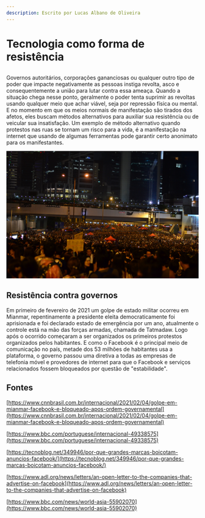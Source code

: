 ```yaml
---
description: Escrito por Lucas Albano de Oliveira
---
```


# Tecnologia como forma de resistência

## 

Governos autoritários, corporações gananciosas ou qualquer outro tipo de poder que impacte negativamente as pessoas instiga revolta, asco e consequentemente a união para lutar contra essa ameaça. Quando a situação chega nesse ponto, geralmente o poder tenta suprimir as revoltas usando qualquer meio que achar viável, seja por repressão física ou mental. E no momento em que os meios normais de manifestação são tirados dos afetos, eles buscam métodos alternativos para auxiliar sua resistência ou de veicular sua insatisfação. Um exemplo de método alternativo quando protestos nas ruas se tornam um risco para a vida, é a manifestação na internet que usando de algumas ferramentas pode garantir certo anonimato para os manifestantes. 

![](../.gitbook/assets/erin-song-5cx7nb8hpso-unsplash.jpg)

## Resistência contra governos

Em primeiro de fevereiro de 2021 um golpe de estado militar ocorreu em Mianmar, repentinamente a presidente eleita democraticamente foi aprisionada e foi declarado estado de emergência por um ano, atualmente o controle está na mão das forças armadas, chamada de Tatmadaw. Logo após o ocorrido começaram a ser organizados os primeiros protestos organizados pelos habitantes. E como o Facebook é o principal meio de comunicação no país, metade dos 53 milhões de habitantes usa a plataforma, o governo passou uma diretiva a todas as empresas de telefonia móvel e provedores de internet para que o Facebook e serviços relacionados fossem bloqueados por questão de "estabilidade". 

## Fontes

[https://www.cnnbrasil.com.br/internacional/2021/02/04/golpe-em-mianmar-facebook-e-bloqueado-apos-ordem-governamental](https://www.cnnbrasil.com.br/internacional/2021/02/04/golpe-em-mianmar-facebook-e-bloqueado-apos-ordem-governamental)  
  
[https://www.bbc.com/portuguese/internacional-49338575](https://www.bbc.com/portuguese/internacional-49338575)  
  
[https://tecnoblog.net/349946/por-que-grandes-marcas-boicotam-anuncios-facebook/](https://tecnoblog.net/349946/por-que-grandes-marcas-boicotam-anuncios-facebook/)  
  
[https://www.adl.org/news/letters/an-open-letter-to-the-companies-that-advertise-on-facebook](https://www.adl.org/news/letters/an-open-letter-to-the-companies-that-advertise-on-facebook)  
  
[https://www.bbc.com/news/world-asia-55902070](https://www.bbc.com/news/world-asia-55902070)  
  
  
  
  


